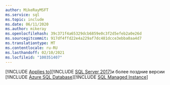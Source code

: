 ```yaml
---
author: MikeRayMSFT
ms.service: sql
ms.topic: include
ms.date: 06/11/2020
ms.author: mikeray
ms.openlocfilehash: 39c371f4a65329dcb6859e0c3f2d5efeb2a0e26d
ms.sourcegitcommit: 917df4ffd22e4a229af7dc481dcce3ebba0aa4d7
ms.translationtype: MT
ms.contentlocale: ru-RU
ms.lasthandoff: 02/10/2021
ms.locfileid: "100351407"
---
```

[!INCLUDE [Applies to](../../includes/applies-md.md)][!INCLUDE [SQL Server 2017](_ss2017.md)]и более поздние версии [!INCLUDE [Azure SQL Database](../../includes/applies-to-version/_asdb.md)][!INCLUDE [SQL Managed Instance](../../includes/applies-to-version/_asdbmi.md)]

